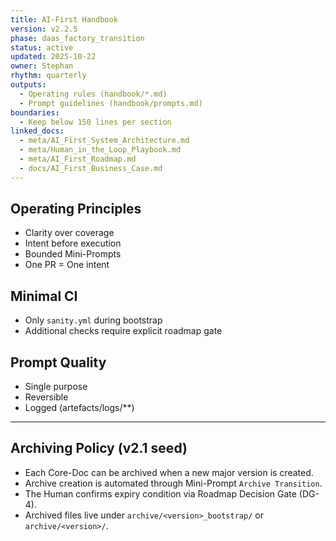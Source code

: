 ```yaml
---
title: AI-First Handbook
version: v2.2.5
phase: daas_factory_transition
status: active
updated: 2025-10-22
owner: Stephan
rhythm: quarterly
outputs:
  - Operating rules (handbook/*.md)
  - Prompt guidelines (handbook/prompts.md)
boundaries:
  - Keep below 150 lines per section
linked_docs:
  - meta/AI_First_System_Architecture.md
  - meta/Human_in_the_Loop_Playbook.md
  - meta/AI_First_Roadmap.md
  - docs/AI_First_Business_Case.md
---
```


## Operating Principles
- Clarity over coverage
- Intent before execution
- Bounded Mini-Prompts
- One PR = One intent

## Minimal CI
- Only `sanity.yml` during bootstrap
- Additional checks require explicit roadmap gate

## Prompt Quality
- Single purpose
- Reversible
- Logged (artefacts/logs/**)
---

## Archiving Policy (v2.1 seed)
- Each Core-Doc can be archived when a new major version is created.
- Archive creation is automated through Mini-Prompt `Archive Transition`.
- The Human confirms expiry condition via Roadmap Decision Gate (DG-4).
- Archived files live under `archive/<version>_bootstrap/` or `archive/<version>/`.
